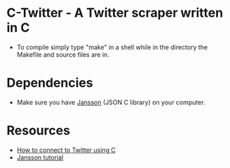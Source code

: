 # C-Twitter - A Twitter scraper written in C
- To compile simply type "make" in a shell while in the directory the Makefile and source files are in.

# Dependencies
 - Make sure you have [Jansson](http://www.digip.org/jansson/) (JSON C library) on your computer.
 
# Resources
- [How to connect to Twitter using C](http://pixelrobotics.com/2013/01/consuming-the-twitter-public-stream-with-libcurl/)
- [Jansson tutorial](https://jansson.readthedocs.io/en/2.7/tutorial.html#the-program)
